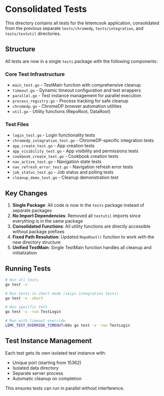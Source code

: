 # Consolidated Tests

This directory contains all tests for the letemcook application, consolidated from the previous separate `tests/chromedp`, `tests/integration`, and `tests/testutil` directories.

## Structure

All tests are now in a single `tests` package with the following components:

### Core Test Infrastructure
- `main_test.go` - TestMain function with comprehensive cleanup
- `timeout.go` - Dynamic timeout configuration and test wrappers
- `parallel.go` - Test instance management for parallel execution
- `process_registry.go` - Process tracking for safe cleanup
- `chromedp.go` - ChromeDP browser automation utilities
- `util.go` - Utility functions (RepoRoot, DataRoot)

### Test Files
- `login_test.go` - Login functionality tests
- `chromedp_integration_test.go` - ChromeDP-specific integration tests
- `app_create_test.go` - App creation tests
- `app_visibility_test.go` - App visibility and permissions tests
- `cookbook_create_test.go` - Cookbook creation tests
- `nav_active_test.go` - Navigation state tests
- `nav_refresh_error_test.go` - Navigation refresh error tests
- `job_status_test.go` - Job status and polling tests
- `cleanup_demo_test.go` - Cleanup demonstration test

## Key Changes

1. **Single Package**: All code is now in the `tests` package instead of separate packages
2. **No Import Dependencies**: Removed all `testutil` imports since everything is in the same package
3. **Consolidated Functions**: All utility functions are directly accessible without package prefixes
4. **Fixed Path Resolution**: Updated `RepoRoot()` function to work with the new directory structure
5. **Unified TestMain**: Single TestMain function handles all cleanup and initialization

## Running Tests

```bash
# Run all tests
go test -v

# Run tests in short mode (skips integration tests)
go test -v -short

# Run specific test
go test -v -run TestLogin

# Run with timeout override
LEMC_TEST_OVERRIDE_TIMEOUT=60s go test -v -run TestLogin
```

## Test Instance Management

Each test gets its own isolated test instance with:
- Unique port (starting from 15362)
- Isolated data directory
- Separate server process
- Automatic cleanup on completion

This ensures tests can run in parallel without interference. 